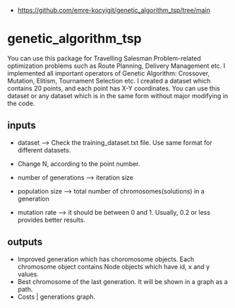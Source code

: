 - https://github.com/emre-kocyigit/genetic_algorithm_tsp/tree/main

# genetic_algorithm_tsp

You can use this package for Travelling Salesman Problem-related optimization problems such as Route Planning, Delivery Management etc. I implemented all important operators of Genetic Algorithm: Crossover, Mutation, Elitism, Tournament Selection etc. I created a dataset which contains 20 points, and each point has X-Y coordinates. You can use this dataset or any dataset which is in the same form without major modifying in the code.

## inputs

- dataset --> Check the training_dataset.txt file. Use same format for different datasets.
- Change N, according to the point number.

- number of generations --> iteration size
- population size --> total number of chromosomes(solutions) in a generation
- mutation rate --> it should be between 0 and 1. Usually, 0.2 or less provides better results.

## outputs

- Improved generation which has choromosome objects. Each chromosome object contains Node objects which have id, x and y values.
- Best chromosome of the last generation. It will be shown in a graph as a path.
- Costs | generations graph.
